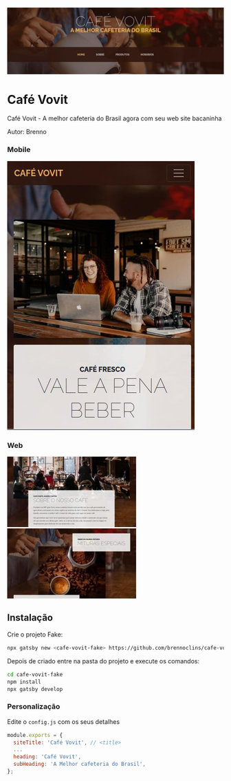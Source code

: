![Café Vovit](./src/assets/img/cafe-vovit-web.jpg)


# Café Vovit

Café Vovit - A melhor cafeteria do Brasil agora com seu web site bacaninha



Autor: Brenno


### Mobile

![Mobile](./src/assets/img/cafe-vovit-mobile.jpg)


### Web

![Tela](./src/assets/img/cafe-vovit-web2.jpg)  ![Tela2](./src/assets/img/cafe-vovit-web3.jpg)


## Instalação

Crie o projeto Fake:

```sh
npx gatsby new <cafe-vovit-fake> https://github.com/brennoclins/cafe-vovit
```

Depois de criado entre na pasta do projeto e execute os comandos:

```sh
cd cafe-vovit-fake
npm install
npx gatsby develop
```

### Personalização

Edite o `config.js` com os seus detalhes

```javascript
module.exports = {
  siteTitle: 'Café Vovit', // <title>
  ...
  heading: 'Café Vovit',
  subHeading: 'A Melhor cafeteria do Brasil',
};

```


